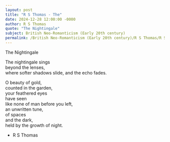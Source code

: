 ```yaml
---
layout: post
title: "R S Thomas - The"
date: 2024-12-28 12:00:00 -0000
author: R S Thomas
quote: "The Nightingale"
subject: British Neo-Romanticism (Early 20th century)
permalink: /British Neo-Romanticism (Early 20th century)/R S Thomas/R S Thomas - The
---
```


The Nightingale

The nightingale sings  
beyond the lenses,  
     where softer shadows slide,
     and the echo fades.
   
O beauty of gold,  
counted in the garden,  
your feathered eyes  
have seen  
like none of man 
before you left,  
an unwritten tune,  
of spaces  
     and the dark,  
held by the growth of night.

- R S Thomas

